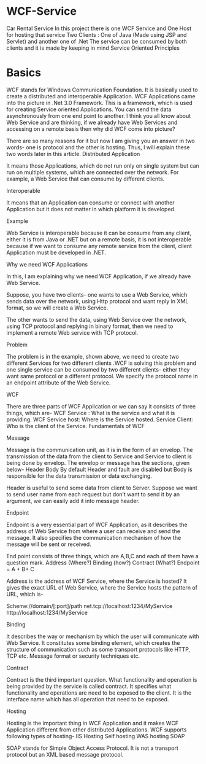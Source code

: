 # WCF-Service
Car Rental Service
In this project there is one WCF Service and One Host for hosting that service
Two Clients : One of Java (Made using JSP and Servlet) and another one of .Net
The service can be consumed by both clients and it is made by keeping in mind Service Oriented Principles

# Basics

WCF stands for Windows Communication Foundation. It is basically used to create a distributed and interoperable Application. WCF Applications came into the picture in .Net 3.0 Framework. This is a framework, which is used for creating Service oriented Applications. You can send the data asynchronously from one end point to another. I think you all know about Web Service and are thinking, if we already have Web Services and accessing on a remote basis then why did WCF come into picture?

There are so many reasons for it but now I am giving you an answer in two words- one is protocol and the other is hosting. Thus, I will explain these two words later in this article.
Distributed Application 

It means those Applications, which do not run only on single system but can run on multiple systems, which are connected over the network. For example, a Web Service that can consume by different clients.

Interoperable

It means that an Application can consume or connect with another Application but it does not matter in which platform it is developed.

Example

Web Service is interoperable because it can be consume from any client, either it is from Java or .NET but on a remote basis, it is not interoperable because if we want to consume any remote service from the client, client Application must be developed in .NET.

Why we need WCF Applications

In this, I am explaining why we need WCF Application, if we already have Web Service.

Suppose, you have two clients- one wants to use a Web Service, which sends data over the network, using Http protocol and want reply in XML format, so we will create a Web Service.

The other wants to send the data, using Web Service over the network, using TCP protocol and replying in binary format, then we need to implement a remote Web service with TCP protocol.

Problem

The problem is in the example, shown above, we need to create two different Services for two different clients .WCF is solving this problem and one single service can be consumed by two different clients- either they want same protocol or a different protocol. We specify the protocol name in an endpoint attribute of the Web Service.

WCF

There are three parts of WCF Application or we can say it consists of three things, which are-
WCF Service : What is the service and what it is providing.
WCF Service host: Where is the Service hosted.
Service Client: Who is the client of the Service.
Fundamentals of WCF

Message

Message is the communication unit, as it is in the form of an envelop. The transmission of the data from the client to Service and Service to client is being done by envelop. The envelop or message has the sections, given below-
Header 
Body
By default Header and fault are disabled but Body is responsible for the data transmission or data exchanging.

Header is useful to send some data from client to Server. Suppose we want to send user name from each request but don’t want to send it by an argument, we can easily add it into message header.

Endpoint

Endpoint is a very essential part of WCF Application, as it describes the address of Web Service from where a user can receive and send the message. It also specifies the communication mechanism of how the message will be sent or received.

End point consists of three things, which are A,B,C and each of them have a question mark.
Address (Where?)
Binding (how?)
Contract (What?)
Endpoint = A + B+ C

Address is the address of WCF Service, where the Service is hosted? It gives the exact URL of Web Service, where the Service hosts the pattern of URL, which is-

Scheme://domain/[:port]/path
net.tcp://localhost:1234/MyService
http://localhost:1234/MyService

Binding

It describes the way or mechanism by which the user will communicate with Web Service. It constitutes some binding element, which creates the structure of communication such as some transport protocols like HTTP, TCP etc. Message format or security techniques etc.

Contract
 
Contract is the third important question. What functionality and operation is being provided by  the service is called contract. It specifies what functionality and operations are need to be exposed to the client. It is the interface name which has all operation that need to be exposed.

Hosting

Hosting is the important thing in WCF Application and it makes WCF Application different from other distributed Applications. WCF supports following types of hosting-
IIS Hosting
Self hosting 
WAS hosting
SOAP

SOAP stands for Simple Object Access Protocol. It is not a transport protocol but an  XML based message protocol.
